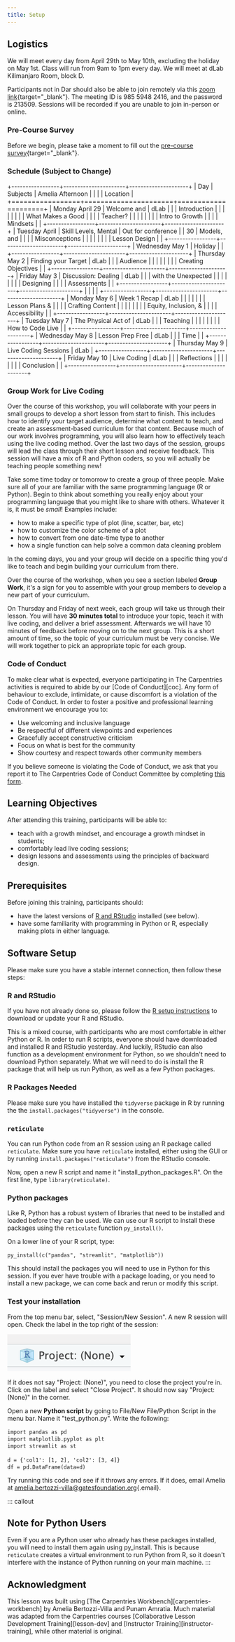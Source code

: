 ```yaml
---
title: Setup
---
```


## Logistics

We will meet every day from April 29th to May 10th, excluding the
holiday on May 1st. Class will run from 9am to 1pm every day. We will
meet at dLab Kilimanjaro Room, block D.

Participants not in Dar should also be able to join remotely via this
[zoom
link](https://zoom.us/j/98559482416?pwd=UzA3ZVFJNS9ZRnFYamhhUW1RVG5QUT09){target="_blank"}.
The meeting ID is 985 5948 2416, and the password is 213509. Sessions
will be recorded if you are unable to join in-person or online.

### Pre-Course Survey

Before we begin, please take a moment to fill out the [pre-course
survey](https://forms.gle/1eyZ96SjfWD9SLvc9){target="_blank"}.

### Schedule (Subject to Change)

+-----------------+----------------------+---------------------+
| Day             | Subjects             | Amelia Afternoon    |
|                 |                      | Location            |
+=================+======================+=====================+
| Monday April 29 | Welcome and          | dLab                |
|                 | Introduction         |                     |
|                 |                      |                     |
|                 | What Makes a Good    |                     |
|                 | Teacher?             |                     |
|                 |                      |                     |
|                 | Intro to Growth      |                     |
|                 | Mindsets             |                     |
+-----------------+----------------------+---------------------+
| Tuesday April   | Skill Levels, Mental | Out for conference  |
| 30              | Models, and          |                     |
|                 | Misconceptions       |                     |
|                 |                      |                     |
|                 | Lesson Design        |                     |
+-----------------+----------------------+---------------------+
| Wednesday May 1 | Holiday              |                     |
+-----------------+----------------------+---------------------+
| Thursday May 2  | Finding your Target  | dLab                |
|                 | Audience             |                     |
|                 |                      |                     |
|                 | Creating Objectives  |                     |
+-----------------+----------------------+---------------------+
| Friday May 3    | Discussion: Dealing  | dLab                |
|                 | with the Unexpected  |                     |
|                 |                      |                     |
|                 | Designing            |                     |
|                 | Assessments          |                     |
+-----------------+----------------------+---------------------+
|                 |                      |                     |
+-----------------+----------------------+---------------------+
| Monday May 6    | Week 1 Recap         | dLab                |
|                 |                      |                     |
|                 | Lesson Plans &       |                     |
|                 | Crafting Content     |                     |
|                 |                      |                     |
|                 | Equity, Inclusion, & |                     |
|                 | Accessibility        |                     |
+-----------------+----------------------+---------------------+
| Tuesday May 7   | The Physical Act of  | dLab                |
|                 | Teaching             |                     |
|                 |                      |                     |
|                 | How to Code Live     |                     |
+-----------------+----------------------+---------------------+
| Wednesday May 8 | Lesson Prep Free     | dLab                |
|                 | Time                 |                     |
+-----------------+----------------------+---------------------+
| Thursday May 9  | Live Coding Sessions | dLab                |
+-----------------+----------------------+---------------------+
| Friday May 10   | Live Coding          | dLab                |
|                 | Reflections          |                     |
|                 |                      |                     |
|                 | Conclusion           |                     |
+-----------------+----------------------+---------------------+

### Group Work for Live Coding

Over the course of this workshop, you will collaborate with your peers
in small groups to develop a short lesson from start to finish. This
includes how to identify your target audience, determine what content to
teach, and create an assessment-based curriculum for that content.
Because much of our work involves programming, you will also learn how
to effectively teach using the live coding method. Over the last two
days of the session, groups will lead the class through their short
lesson and receive feedback. This session will have a mix of R and
Python coders, so you will actually be teaching people something new!

Take some time today or tomorrow to create a group of three people. Make
sure all of your are familiar with the same programming language (R or
Python). Begin to think about something you really enjoy about your
programming language that you might like to share with others. Whatever
it is, it must be *small*! Examples include:

-   how to make a specific type of plot (line, scatter, bar, etc)
-   how to customize the color scheme of a plot
-   how to convert from one date-time type to another
-   how a single function can help solve a common data cleaning problem

In the coming days, you and your group will decide on a specific thing
you'd like to teach and begin building your curriculum from there.

Over the course of the workshop, when you see a section labeled **Group
Work**, it's a sign for you to assemble with your group members to
develop a new part of your curriculum.

On Thursday and Friday of next week, each group will take us through
their lesson. You will have **30 minutes total** to introduce your
topic, teach it with live coding, and deliver a brief assessment.
Afterwards we will have 10 minutes of feedback before moving on to the
next group. This is a short amount of time, so the topic of your
curriculum must be very concise. We will work together to pick an
appropriate topic for each group.

### Code of Conduct

To make clear what is expected, everyone participating in The
Carpentries activities is required to abide by our [Code of
Conduct][coc]. Any form of behaviour to exclude, intimidate, or cause
discomfort is a violation of the Code of Conduct. In order to foster a
positive and professional learning environment we encourage you to:

-   Use welcoming and inclusive language
-   Be respectful of different viewpoints and experiences
-   Gracefully accept constructive criticism
-   Focus on what is best for the community
-   Show courtesy and respect towards other community members

If you believe someone is violating the Code of Conduct, we ask that you
report it to The Carpentries Code of Conduct Committee by completing
[this form](https://goo.gl/forms/KoUfO53Za3apOuOK2).

## Learning Objectives

After attending this training, participants will be able to:

-   teach with a growth mindset, and encourage a growth mindset in
    students;
-   comfortably lead live coding sessions;
-   design lessons and assessments using the principles of backward
    design.

## Prerequisites

Before joining this training, participants should:

-   have the latest versions of [R and
    RStudio](https://bertozzivill.github.io/r-install-instructions)
    installed (see below).
-   have some familiarity with programming in Python or R, especially
    making plots in either language.

## Software Setup

Please make sure you have a stable internet connection, then follow
these steps:

### R and RStudio

If you have not already done so, please follow the [R setup
instructions](https://bertozzivill.github.io/r-install-instructions) to
download or update your R and RStudio.

This is a mixed course, with participants who are most comfortable in
either Python or R. In order to run R scripts, everyone should have
downloaded and installed R and RStudio yesterday. And luckily, RStudio
can also function as a development environment for Python, so we
shouldn't need to download Python separately. What we will need to do is
install the R package that will help us run Python, as well as a few
Python packages.

### R Packages Needed

Please make sure you have installed the `tidyverse` package in R by
running the the `install.packages("tidyverse")` in the console.

### `reticulate`

You can run Python code from an R session using an R package called
`reticulate`. Make sure you have `reticulate` installed, either using
the GUI or by running `install.packages("reticulate")` from the RStudio
console.

Now, open a new R script and name it "install_python_packages.R". On the
first line, type `library(reticulate)`.

### Python packages

Like R, Python has a robust system of libraries that need to be
installed and loaded before they can be used. We can use our R script to
install these packages using the `reticulate` function `py_install()`.

On a lower line of your R script, type:

```         
py_install(c("pandas", "streamlit", "matplotlib"))
```

This should install the packages you will need to use in Python for this
session. If you ever have trouble with a package loading, or you need to
install a new package, we can come back and rerun or modify this script.

### Test your installation

From the top menu bar, select, "Session/New Session". A new R session
will open. Check the label in the top right of the session:

![](fig/rstudio_project.png)

If it does not say "Project: (None)", you need to close the project
you're in. Click on the label and select "Close Project". It should now
say "Project: (None)" in the corner.

Open a new **Python script** by going to File/New File/Python Script in
the menu bar. Name it "test_python.py". Write the following:

```         
import pandas as pd
import matplotlib.pyplot as plt
import streamlit as st

d = {'col1': [1, 2], 'col2': [3, 4]}
df = pd.DataFrame(data=d)
```

Try running this code and see if it throws any errors. If it does, email
Amelia at
[amelia.bertozzi-villa\@gatesfoundation.org](mailto:amelia.bertozzi-villa@gatesfoundation.org){.email}.

::: callout
## Note for Python Users

Even if you are a Python user who already has these packages installed,
you will need to install them again using py_install. This is because
`reticulate` creates a virtual environment to run Python from R, so it
doesn't interfere with the instance of Python running on your main
machine.
:::

## Acknowledgment

This lesson was built using [The Carpentries
Workbench][carpentries-workbench] by Amelia Bertozzi-Villa and Punam
Amratia. Much material was adapted from the Carpentries courses
[Collaborative Lesson Development Training][lesson-dev] and [Instructor
Training][instructor-training], while other material is original.
